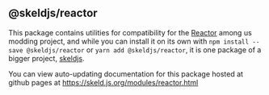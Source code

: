 ## @skeldjs/reactor

This package contains utilities for compatibility for the [Reactor](https://reactor.gg) among us modding project, and while you can install it on its own with `npm install --save @skeldjs/reactor` or `yarn add @skeldjs/reactor`, it is one package of a bigger project, [skeldjs](https://github.com/skeldjs/SkeldJS).

You can view auto-updating documentation for this package hosted at github pages at https://skeld.js.org/modules/reactor.html
